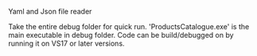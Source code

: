 Yaml and Json file reader

Take the entire debug folder for quick run.
'ProductsCatalogue.exe' is the main executable in debug folder.
Code can be build/debugged on by running it on VS17 or later versions.
